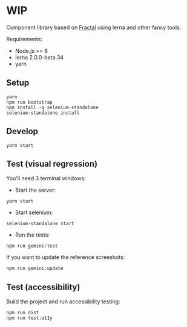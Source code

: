 # WIP

Component library based on [Fractal](http://fractal.build/) using lerna and other fancy tools.

Requirements:
-   Node.js >= 6
-   lerna 2.0.0-beta.34
-   yarn

## Setup

```
yarn
npm run bootstrap
npm install -g selenium-standalone
selenium-standalone install
```

## Develop

```
yarn start
```

## Test (visual regression)

You'll need 3 terminal windows:

- Start the server:

```
yarn start
```

- Start selenium:

```
selenium-standalone start
```

- Run the tests:

```
npm run gemini:test
```

If you want to update the reference screeshots:

```
npm run gemini:update
```

## Test (accessibility)

Build the project and run accessibility testing:

```
npm run dist
npm run test:a11y
```
